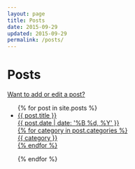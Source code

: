 ```yaml
---
layout: page
title: Posts
date: 2015-09-29
updated: 2015-09-29
permalink: /posts/
---
```


<div class="container">

<h1>Posts</h1>

<a href="/2015-09-29-adding-a-post">Want to add or edit a post?</a>

<ul class="collection">
{% for post in site.posts %}
    <li class="collection-item"><a href="{{ post.url }}"><div>
      <span class="title">{{ post.title }}</span><br>
      <span class="grey-text text-darken-1">{{ post.date | date: '%B %d, %Y' }}</span><br>
      {% for category in post.categories %}
        <div class="chip">{{ category }}</div>
      {% endfor %}
      </p>
    </div></a></li>
{% endfor %}
</ul>

</div>
